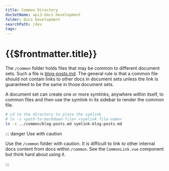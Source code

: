 ```yaml
---
title: Common Directory
docSetName: api3-docs Development
folder: Docs Development
searchPath: /dev
tags:
---
```


# {{$frontmatter.title}}

The `/common` folder holds files that may be common to different document sets.
Such a file is [blog-posts.md](../common/blog-posts.md). The general rule is
that a common file should not contain links to other docs in document sets
unless the link is guaranteed to be the same in those document sets.

A document set can create one or more symlinks, anywhere within itself, to
common files and then use the symlink in its sidebar to render the common file.

```bash
# cd to the directory to place the symlink
# ln -s <path-to-markdown-file> <symlink file-name>
ln -s ../common/blog-posts.md symlink-blog-posts.md
```

::: danger Use with caution

Use the `/common` folder with caution. It is difficult to link to other internal
docs content from docs within `/common`. See the `CommonLink.vue` component but
think hard about using it.

:::

